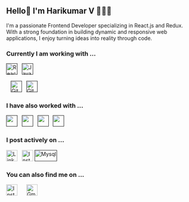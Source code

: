 ## Hello👋 I'm Harikumar V 👩🏻‍💻

I'm a passionate Frontend Developer specializing in React.js and Redux. With a strong foundation in building dynamic and responsive web applications, I enjoy turning ideas into reality through code.

### Currently I am working with ...

<a href="" target="_blank" title="ReactJS" rel="noreferrer"><img src="https://www.vectorlogo.zone/logos/reactjs/reactjs-icon.svg" alt="ReactJS" width="30" height="30"/></a>&nbsp;&nbsp;
<a href="" target="_blank" title="JavaScript" rel="noreferrer"><img src="https://www.freepnglogos.com/uploads/javascript-png/javascript-vector-logo-yellow-png-transparent-javascript-vector-12.png" alt="JavaScript" width="30" height="30"/></a>&nbsp;&nbsp;
<!-- <a href="" target="_blank" title="Mysql" rel="noreferrer"><img src="https://www.vectorlogo.zone/logos/mysql/mysql-official.svg" alt="Mysql" width="60" height="30"/></a> -->
&nbsp;&nbsp;
<a href="" target="_blank" title="Git" rel="noreferrer"><img src="https://www.vectorlogo.zone/logos/git-scm/git-scm-icon.svg" alt="Git" width="30" height="30"/></a>&nbsp;&nbsp;
<a href="" target="_blank" title="GitHub" rel="noreferrer"><img src="https://www.vectorlogo.zone/logos/github/github-tile.svg" alt="GitHub" width="30" height="30"/></a>&nbsp;&nbsp;

### I have also worked with ...



<a href="" title="HTML" target="_blank" rel="noreferrer"><img src="https://www.vectorlogo.zone/logos/w3_html5/w3_html5-icon.svg" alt="" width="30" height="30"/></a>&nbsp;&nbsp;
<a href="" title="CSS" target="_blank" rel="noreferrer"><img src="https://www.vectorlogo.zone/logos/w3_css/w3_css-icon.svg" alt="" width="30" height="30"/></a>&nbsp;&nbsp;
<a href="" title="Bootstrap" target="_blank" rel="noreferrer"><img src="https://www.vectorlogo.zone/logos/getbootstrap/getbootstrap-icon.svg" alt="" width="30" height="30"/></a>&nbsp;&nbsp;
<a href="" title="tailwindcss" target="_blank" rel="noreferrer"><img src="https://www.vectorlogo.zone/logos/tailwindcss/tailwindcss-icon.svg" alt="" width="30" height="30"/></a>&nbsp;&nbsp;

### I post actively on ...

<a href="www.linkedin.com/in/aiswarya-c-s-32a60a25a" title="Aiswarya C S" target="_blank" rel="noreferrer"><img src="https://www.vectorlogo.zone/logos/linkedin/linkedin-tile.svg" alt="LinkedIn" width="30" height="30"/></a>&nbsp;&nbsp;
<a href="https://www.instagram.com/aiswarya_c.s___/" title="Aiswarya_C.S___" target="_blank" rel="noreferrer"><img src="https://www.vectorlogo.zone/logos/instagram/instagram-icon.svg" alt="Instagram" width="30" height="30"/></a>
<a href="" target="_blank" title="Mysql" rel="noreferrer"><img src="https://www.vectorlogo.zone/logos/mysql/mysql-official.svg" alt="Mysql" width="60" height="30"/></a>


### You can also find me on ...

<a href="https://www.instagram.com/aiswarya_c.s___/" title="Aiswarya_C.S___" target="_blank" rel="noreferrer"><img src="https://www.vectorlogo.zone/logos/instagram/instagram-icon.svg" alt="Instagram" width="30" height="30"/></a>&nbsp;&nbsp;
&nbsp;&nbsp;
<a href="mailto:aiswaryacs34@gmail.com.com" target="_blank" title="aiswaryacs34@gmail.com.com" rel="noreferrer"><img src="https://www.vectorlogo.zone/logos/gmail/gmail-tile.svg" alt="Gmail" width="30" height="30"/></a>


# 

<!-- <a href="https://www.buymeacoffee.com/vershwal" target="_blank"><img src="https://www.buymeacoffee.com/assets/img/custom_images/orange_img.png" alt="Buy Me A Coffee" style="height: 40px !important;width: 154px !important;box-shadow: 0px 3px 2px 0px rgba(190, 190, 190, 0.5) !important;-webkit-box-shadow: 0px 3px 2px 0px rgba(190, 190, 190, 0.5) !important;" ></a> -->
<!-- <a href="https://www.buymeacoffee.com/princivershwal" target="_blank"><img src="https://cdn.buymeacoffee.com/buttons/v2/default-yellow.png" alt="Buy Me A Coffee" style="height: 40px !important;width: 157px !important;" ></a> -->

<!--
**vershwal/vershwal** is a ✨ _special_ ✨ repository because its `README.md` (this file) appears on your GitHub profile.

Here are some ideas to get you started:

- 🔭 I’m currently working on ...
- 🌱 I’m currently learning ...
- 👯 I’m looking to collaborate on ...
- 🤔 I’m looking for help with ...
- 💬 Ask me about ...
- 📫 How to reach me: ...
- 😄 Pronouns: ...
- ⚡ Fun fact: ...
-->

